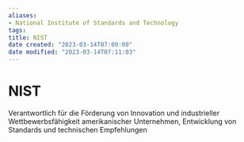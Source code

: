 ```yaml
---
aliases: 
- National Institute of Standards and Technology
tags: 
title: NIST
date created: "2023-03-14T07:09:00"
date modified: "2023-03-14T07:11:03"
---
```


# NIST

Verantwortlich für die Förderung von Innovation und industrieller Wettbewerbsfähigkeit amerikanischer Unternehmen, Entwicklung von Standards und technischen Empfehlungen
